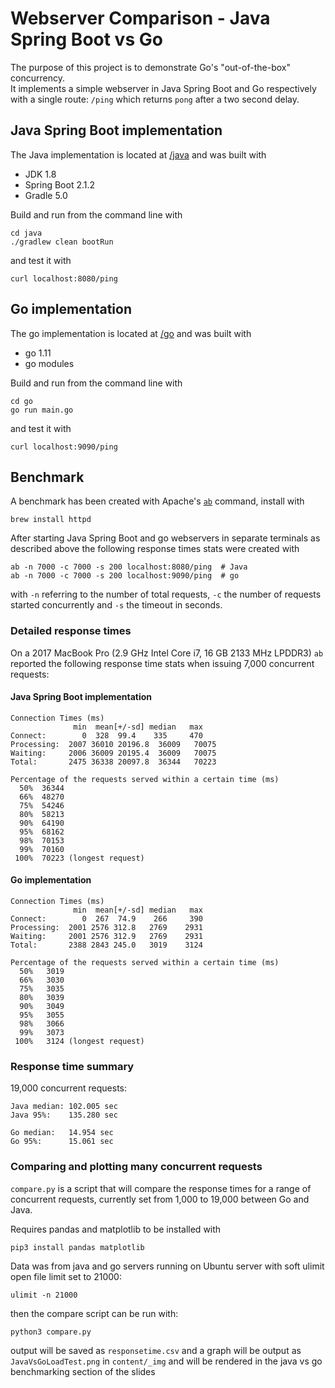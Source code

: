 # Webserver Comparison - Java Spring Boot vs Go

The purpose of this project is to demonstrate Go's "out-of-the-box" concurrency.  
It implements a simple webserver in Java Spring Boot and Go respectively with a single route:
`/ping` which returns `pong` after a two second delay.

## Java Spring Boot implementation

The Java implementation is located at [/java](java) and was built with

- JDK 1.8
- Spring Boot 2.1.2
- Gradle 5.0

Build and run from the command line with

    cd java
    ./gradlew clean bootRun

and test it with

    curl localhost:8080/ping

## Go implementation

The go implementation is located at [/go](go) and was built with

- go 1.11
- go modules

Build and run from the command line with

    cd go
    go run main.go

and test it with

    curl localhost:9090/ping

## Benchmark

A benchmark has been created with Apache's [`ab`](https://httpd.apache.org/docs/2.4/programs/ab.html) command,
install with

    brew install httpd

After starting Java Spring Boot and go webservers in separate terminals as described above the following response times stats were created with

    ab -n 7000 -c 7000 -s 200 localhost:8080/ping  # Java
    ab -n 7000 -c 7000 -s 200 localhost:9090/ping  # go

with `-n` referring to the number of total requests, `-c` the number of requests started concurrently and `-s` the timeout in seconds.

### Detailed response times

On a 2017 MacBook Pro (2.9 GHz Intel Core i7, 16 GB 2133 MHz LPDDR3) `ab` reported the following
response time stats when issuing 7,000 concurrent requests:

#### Java Spring Boot implementation

```
Connection Times (ms)
              min  mean[+/-sd] median   max
Connect:        0  328  99.4    335     470
Processing:  2007 36010 20196.8  36009   70075
Waiting:     2006 36009 20195.4  36009   70075
Total:       2475 36338 20097.8  36344   70223

Percentage of the requests served within a certain time (ms)
  50%  36344
  66%  48270
  75%  54246
  80%  58213
  90%  64190
  95%  68162
  98%  70153
  99%  70160
 100%  70223 (longest request)
```

#### Go implementation

```
Connection Times (ms)
              min  mean[+/-sd] median   max
Connect:        0  267  74.9    266     390
Processing:  2001 2576 312.8   2769    2931
Waiting:     2001 2576 312.9   2769    2931
Total:       2388 2843 245.0   3019    3124

Percentage of the requests served within a certain time (ms)
  50%   3019
  66%   3030
  75%   3035
  80%   3039
  90%   3049
  95%   3055
  98%   3066
  99%   3073
 100%   3124 (longest request)
```

### Response time summary

19,000 concurrent requests:

```
Java median: 102.005 sec
Java 95%:    135.280 sec

Go median:   14.954 sec
Go 95%:      15.061 sec
```

### Comparing and plotting many concurrent requests
`compare.py` is a script that will compare the response times for a range of concurrent requests, currently set from 1,000 to 19,000 between Go and Java.

Requires pandas and matplotlib to be installed with
```
pip3 install pandas matplotlib
```

Data was from java and go servers running on Ubuntu server with soft ulimit  open file limit set to 21000:
```
ulimit -n 21000
```
then the compare script can be run with:
```
python3 compare.py
```

output will be saved as `responsetime.csv` and a graph will be output as `JavaVsGoLoadTest.png` in
`content/_img` and will be rendered in the java vs go benchmarking section of the slides
